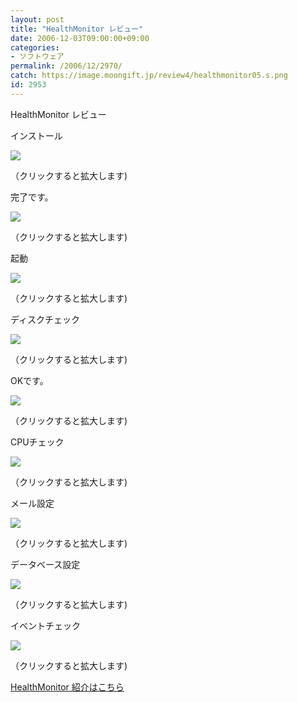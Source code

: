 ```yaml
---
layout: post
title: "HealthMonitor レビュー"
date: 2006-12-03T09:00:00+09:00
categories:
- ソフトウェア
permalink: /2006/12/2970/
catch: https://image.moongift.jp/review4/healthmonitor05.s.png
id: 2953
---
```

HealthMonitor レビュー  
<!--more-->

インストール

  

[![](https://image.moongift.jp/review4/healthmonitor01.s.png)](https://image.moongift.jp/review4/healthmonitor01.png)  
  
（クリックすると拡大します)

  

完了です。

  

[![](https://image.moongift.jp/review4/healthmonitor02.s.png)](https://image.moongift.jp/review4/healthmonitor02.png)  
  
（クリックすると拡大します)

  

起動

  

[![](https://image.moongift.jp/review4/healthmonitor03.s.png)](https://image.moongift.jp/review4/healthmonitor03.png)  
  
（クリックすると拡大します)

  

ディスクチェック

  

[![](https://image.moongift.jp/review4/healthmonitor04.s.png)](https://image.moongift.jp/review4/healthmonitor04.png)  
  
（クリックすると拡大します)

  

OKです。

  

[![](https://image.moongift.jp/review4/healthmonitor05.s.png)](https://image.moongift.jp/review4/healthmonitor05.png)  
  
（クリックすると拡大します)

  

CPUチェック

  

[![](https://image.moongift.jp/review4/healthmonitor06.s.png)](https://image.moongift.jp/review4/healthmonitor06.png)  
  
（クリックすると拡大します)

  

メール設定

  

[![](https://image.moongift.jp/review4/healthmonitor07.s.png)](https://image.moongift.jp/review4/healthmonitor07.png)  
  
（クリックすると拡大します)

  

データベース設定

  

[![](https://image.moongift.jp/review4/healthmonitor08.s.png)](https://image.moongift.jp/review4/healthmonitor08.png)  
  
（クリックすると拡大します)

  

イベントチェック

  

[![](https://image.moongift.jp/review4/healthmonitor09.s.png)](https://image.moongift.jp/review4/healthmonitor09.png)  
  
（クリックすると拡大します)

  

[HealthMonitor 紹介はこちら](http://oss.moongift.jp/intro/i-2969.html)

